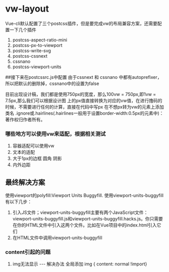 # vw-layout
Vue-cli默认配置了三个postcss插件，但是要完成vw的布局兼容方案，还需要配置一下几个插件
1. postcss-aspect-ratio-mini
2. postcss-px-to-viewport
3. postcss-write-svg
4. postcss-cssnext
5. cssnano
6. postcss-viewport-units

##接下来在postcssrc.js中配置
由于cssnext 和 cssnano 中都有autoprefixer，所以把默认的删除掉，cssnano中的设置为false

目前出现设计稿，我们都是使用750px的宽度，那么100vw = 750px,即1vw = 7.5px,那么我们可以根据设计图
上的px值直接转换为对应的vw值，在进行撸码的时候，不需要进行任何的计算，直接在代码中写px
在不想px转为vw的元素上添加类名 .ignore或.hairlines(.hairlines一般用于设置border-width:0.5px的元素中)：著作权归作者所有。

### 哪些地方可以使用vw来适配，根据相关测试
1. 容器适配可以使用vw
2. 文本的适配
3. 大于1px的边框 圆角 阴影
4. 内外边距
 
 ## 最终解决方案
 使用viewport的polyfill:Viewport Units Buggyfill. 使用viewport-units-buggyfill有以下几步：
 
 1. 引入JS文件；viewport-units-buggyfill主要有两个JavaScript文件：viewport-units-buggyfill.js和viewport-units-buggyfill.hacks.js。你只需要在你的HTML文件中引入这两个文件。比如在Vue项目中的index.html引入它们
 2.  在HTML文件中调用viewport-units-buggyfill

### content引起的问题
1. img无法显示 --- 解决办法 全局添加 img { content: normal !import}

